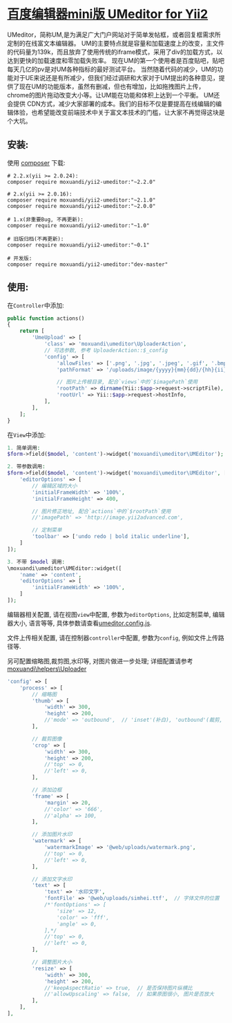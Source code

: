[百度编辑器mini版 UMeditor for Yii2](http://ueditor.baidu.com/website/umeditor.html)
================
UMeditor，简称UM,是为满足广大门户网站对于简单发帖框，或者回复框需求所定制的在线富文本编辑器。
UM的主要特点就是容量和加载速度上的改变，主文件的代码量为139k，而且放弃了使用传统的iframe模式，采用了div的加载方式，以达到更快的加载速度和零加载失败率。
现在UM的第一个使用者是百度贴吧，贴吧每天几亿的pv是对UM各种指标的最好测试平台。
当然随着代码的减少，UM的功能对于UE来说还是有所减少，但我们经过调研和大家对于UM提出的各种意见，提供了现在UM的功能版本，虽然有删减，但也有增加，比如拖拽图片上传，chrome的图片拖动改变大小等。让UM能在功能和体积上达到一个平衡。
UM还会提供 CDN方式，减少大家部署的成本。我们的目标不仅是要提高在线编辑的编辑体验，也希望能改变前端技术中关于富文本技术的门槛，让大家不再觉得这块是个大坑。


安装:
------------
使用 [composer](http://getcomposer.org/download/) 下载:
```
# 2.2.x(yii >= 2.0.24):
composer require moxuandi/yii2-umeditor:"~2.2.0"

# 2.x(yii >= 2.0.16):
composer require moxuandi/yii2-umeditor:"~2.1.0"
composer require moxuandi/yii2-umeditor:"~2.0.0"

# 1.x(非重要Bug, 不再更新):
composer require moxuandi/yii2-umeditor:"~1.0"

# 旧版归档(不再更新):
composer require moxuandi/yii2-umeditor:"~0.1"

# 开发版:
composer require moxuandi/yii2-umeditor:"dev-master"
```


使用:
-----
在`Controller`中添加:
```php
public function actions()
{
    return [
        'UmeUpload' => [
            'class' => 'moxuandi\umeditor\UploaderAction',
            // 可选参数, 参考 UploaderAction::$_config
            'config' => [
                'allowFiles' => ['.png', '.jpg', '.jpeg', '.gif', '.bmp'],  // 允许上传的文件类型
                'pathFormat' => '/uploads/image/{yyyy}{mm}{dd}/{hh}{ii}{ss}_{rand:6}',  // 文件保存路径

                // 图片上传根目录, 配合`views`中的`$imagePath`使用
                'rootPath' => dirname(Yii::$app->request->scriptFile),
                'rootUrl' => Yii::$app->request->hostInfo,
            ],
        ],
    ];
}
```

在`View`中添加:
```php
1. 简单调用:
$form->field($model, 'content')->widget('moxuandi\umeditor\UMEditor');

2. 带参数调用:
$form->field($model, 'content')->widget('moxuandi\umeditor\UMEditor', [
    'editorOptions' => [
        // 编辑区域的大小
        'initialFrameWidth' => '100%',
        'initialFrameHeight' => 400,

        // 图片修正地址, 配合`actions`中的`$rootPath`使用
        //'imagePath' => 'http://image.yii2advanced.com',

        // 定制菜单
        'toolbar' => ['undo redo | bold italic underline'],
    ]
]);

3. 不带 $model 调用:
\moxuandi\umeditor\UMEditor::widget([
    'name' => 'content',
    'editorOptions' => [
        'initialFrameWidth' => '100%',
    ]
]);
```

编辑器相关配置, 请在视图`view`中配置, 参数为`editorOptions`, 比如定制菜单, 编辑器大小, 语言等等, 具体参数请查看[umeditor.config.js](https://github.com/moxuandi/yii2-umeditor/blob/master/assets/umeditor.config.js).

文件上传相关配置, 请在控制器`controller`中配置, 参数为`config`, 例如文件上传路径等.

另可配置缩略图,裁剪图,水印等, 对图片做进一步处理; 详细配置请参考[moxuandi\helpers\Uploader](https://github.com/moxuandi/yii2-helpers)
```php
'config' => [
    'process' => [
        // 缩略图
        'thumb' => [
            'width' => 300,
            'height' => 200,
            //'mode' => 'outbound',  // 'inset'(补白), 'outbound'(裁剪, 默认值)
        ],

        // 裁剪图像
        'crop' => [
            'width' => 300,
            'height' => 200,
            //'top' => 0,
            //'left' => 0,
        ],

        // 添加边框
        'frame' => [
            'margin' => 20,
            //'color' => '666',
            //'alpha' => 100,
        ],

        // 添加图片水印
        'watermark' => [
            'watermarkImage' => '@web/uploads/watermark.png',
            //'top' => 0,
            //'left' => 0,
        ],

        // 添加文字水印
        'text' => [
            'text' => '水印文字',
            'fontFile' => '@web/uploads/simhei.ttf',  // 字体文件的位置
            /*'fontOptions' => [
                'size' => 12,
                'color' => 'fff',
                'angle' => 0,
            ],*/
            //'top' => 0,
            //'left' => 0,
        ],

        // 调整图片大小
        'resize' => [
            'width' => 300,
            'height' => 200,
            //'keepAspectRatio' => true,  // 是否保持图片纵横比
            //'allowUpscaling' => false,  // 如果原图很小, 图片是否放大
        ],
    ],
],
```
